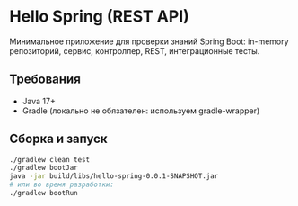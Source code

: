# Hello Spring (REST API)


Минимальное приложение для проверки знаний Spring Boot: in-memory репозиторий, сервис, контроллер, REST, интеграционные тесты.


## Требования
- Java 17+
- Gradle (локально не обязателен: используем gradle-wrapper)


## Сборка и запуск
```bash
./gradlew clean test
./gradlew bootJar
java -jar build/libs/hello-spring-0.0.1-SNAPSHOT.jar
# или во время разработки:
./gradlew bootRun